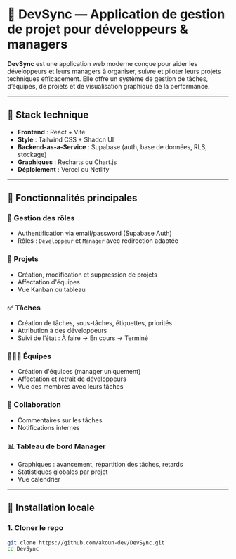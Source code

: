 # 🚀 DevSync — Application de gestion de projet pour développeurs & managers

**DevSync** est une application web moderne conçue pour aider les développeurs et leurs managers à organiser, suivre et piloter leurs projets techniques efficacement. Elle offre un système de gestion de tâches, d’équipes, de projets et de visualisation graphique de la performance.

---

## 🧰 Stack technique

- **Frontend** : React + Vite
- **Style** : Tailwind CSS + Shadcn UI
- **Backend-as-a-Service** : Supabase (auth, base de données, RLS, stockage)
- **Graphiques** : Recharts ou Chart.js
- **Déploiement** : Vercel ou Netlify

---

## 🧩 Fonctionnalités principales

### 👥 Gestion des rôles
- Authentification via email/password (Supabase Auth)
- Rôles : `Développeur` et `Manager` avec redirection adaptée

### 📁 Projets
- Création, modification et suppression de projets
- Affectation d'équipes
- Vue Kanban ou tableau

### ✅ Tâches
- Création de tâches, sous-tâches, étiquettes, priorités
- Attribution à des développeurs
- Suivi de l’état : À faire → En cours → Terminé

### 🧑‍🤝‍🧑 Équipes
- Création d'équipes (manager uniquement)
- Affectation et retrait de développeurs
- Vue des membres avec leurs tâches

### 💬 Collaboration
- Commentaires sur les tâches
- Notifications internes

### 📊 Tableau de bord Manager
- Graphiques : avancement, répartition des tâches, retards
- Statistiques globales par projet
- Vue calendrier

---

## 🔧 Installation locale

### 1. Cloner le repo

```bash
git clone https://github.com/akoun-dev/DevSync.git
cd DevSync
